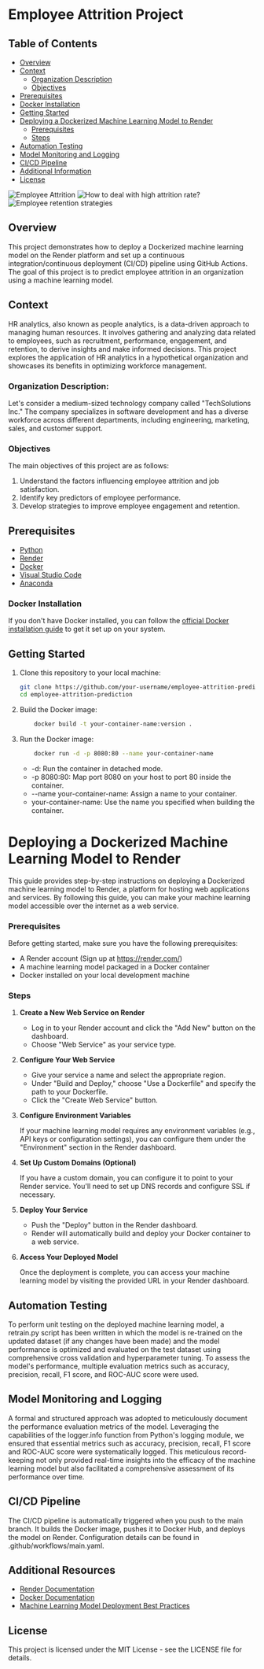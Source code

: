# Employee Attrition Project

## Table of Contents

- [Overview](#overview)
- [Context](#context)
  - [Organization Description](#organization-description)
  - [Objectives](#objectives)
- [Prerequisites](#prerequisites)
- [Docker Installation](#docker-installation)
- [Getting Started](#getting-started)
- [Deploying a Dockerized Machine Learning Model to Render](#deploying-a-dockerized-machine-learning-model-to-render)
  - [Prerequisites](#prerequisites)
  - [Steps](#steps)
- [Automation Testing](#automation-testing)
- [Model Monitoring and Logging](#model-monitoring-and-logging)
- [CI/CD Pipeline](#ci-/-cd-pipeline)
- [Additional Information](#additional-information)
- [License](#license)

![Employee Attrition](https://www.techfunnel.com/wp-content/uploads/2020/04/employee-attrition.jpg)
![How to deal with high attrition rate?](https://hrforecast.com/wp-content/uploads/2021/01/HRForecast-blog-How-to-reduce-employee-attrition-scaled.jpg)
![Employee retention strategies](https://cdn.sketchbubble.com/pub/media/catalog/product/optimized1/c/a/ca2f81c4b59e4c5e7a17a38336d0b5ff958dcc16dac2a2f8228e6b221b213734/employee-attrition-slide4.png)

## Overview

This project demonstrates how to deploy a Dockerized machine learning model on the Render platform and set up a continuous integration/continuous deployment (CI/CD) pipeline using GitHub Actions. The goal of this project is to predict employee attrition in an organization using a machine learning model.

## Context

HR analytics, also known as people analytics, is a data-driven approach to managing human resources. It involves gathering and analyzing data related to employees, such as recruitment, performance, engagement, and retention, to derive insights and make informed decisions. This project explores the application of HR analytics in a hypothetical organization and showcases its benefits in optimizing workforce management.

### Organization Description:

Let's consider a medium-sized technology company called "TechSolutions Inc." The company specializes in software development and has a diverse workforce across different departments, including engineering, marketing, sales, and customer support.

### Objectives

The main objectives of this project are as follows:

<ol>
    <li>Understand the factors influencing employee attrition and job satisfaction.</li>
    <li>Identify key predictors of employee performance.</li>
    <li>Develop strategies to improve employee engagement and retention.</li>
</ol>

## Prerequisites

- [Python](https://www.python.org/downloads/)
- [Render](https://render.com)
- [Docker](https://www.docker.com/get-started)
- [Visual Studio Code](https://code.visualstudio.com/download)
- [Anaconda](https://www.anaconda.com/download/)

### Docker Installation

If you don't have Docker installed, you can follow the [official Docker installation guide](https://docs.docker.com/get-docker/) to get it set up on your system.


## Getting Started

1. Clone this repository to your local machine:

   ```bash
   git clone https://github.com/your-username/employee-attrition-prediction.git
   cd employee-attrition-prediction
   ```

2. Build the Docker image:

    ```bash
        docker build -t your-container-name:version .
    ```

3. Run the Docker image:

    ```bash
        docker run -d -p 8080:80 --name your-container-name
    ```

    <ul>
        <li>-d: Run the container in detached mode.</li>
        <li>-p 8080:80: Map port 8080 on your host to port 80 inside the container.</li>
        <li>--name your-container-name: Assign a name to your container.</li>
        <li>your-container-name: Use the name you specified when building the container.</li>
    </ul>

# Deploying a Dockerized Machine Learning Model to Render

This guide provides step-by-step instructions on deploying a Dockerized machine learning model to Render, a platform for hosting web applications and services. By following this guide, you can make your machine learning model accessible over the internet as a web service.

### Prerequisites

Before getting started, make sure you have the following prerequisites:

- A Render account (Sign up at https://render.com/)
- A machine learning model packaged in a Docker container
- Docker installed on your local development machine

### Steps

1. **Create a New Web Service on Render**

   - Log in to your Render account and click the "Add New" button on the dashboard.
   - Choose "Web Service" as your service type.

2. **Configure Your Web Service**

   - Give your service a name and select the appropriate region.
   - Under "Build and Deploy," choose "Use a Dockerfile" and specify the path to your Dockerfile.
   - Click the "Create Web Service" button.

3. **Configure Environment Variables**

   If your machine learning model requires any environment variables (e.g., API keys or configuration settings), you can configure them under the "Environment" section in the Render dashboard.

4. **Set Up Custom Domains (Optional)**

   If you have a custom domain, you can configure it to point to your Render service. You'll need to set up DNS records and configure SSL if necessary.

5. **Deploy Your Service**

   - Push the "Deploy" button in the Render dashboard.
   - Render will automatically build and deploy your Docker container to a web service.

6. **Access Your Deployed Model**

   Once the deployment is complete, you can access your machine learning model by visiting the provided URL in your Render dashboard.

## Automation Testing

To perform unit testing on the deployed machine learning model, a retrain.py script has been written in which the model is re-trained on the updated dataset (if any changes have been made) and the model performance is optimized and evaluated on the test dataset using comprehensive cross validation and hyperparameter tuning. To assess the model's performance, multiple evaluation metrics such as accuracy, precision, recall, F1 score, and ROC-AUC score were used. 

## Model Monitoring and Logging

A formal and structured approach was adopted to meticulously document the performance evaluation metrics of the model. Leveraging the capabilities of the logger.info function from Python's logging module, we ensured that essential metrics such as accuracy, precision, recall, F1 score and ROC-AUC score were systematically logged. This meticulous record-keeping not only provided real-time insights into the efficacy of the machine learning model but also facilitated a comprehensive assessment of its performance over time.

## CI/CD Pipeline

The CI/CD pipeline is automatically triggered when you push to the main branch. It builds the Docker image, pushes it to Docker Hub, and deploys the model on Render. Configuration details can be found in .github/workflows/main.yaml.

## Additional Resources

- [Render Documentation](https://render.com/docs)
- [Docker Documentation](https://docs.docker.com/)
- [Machine Learning Model Deployment Best Practices](https://www.render.com/blog/machine-learning-deployment-best-practices/)

## License

This project is licensed under the MIT License - see the LICENSE file for details.
